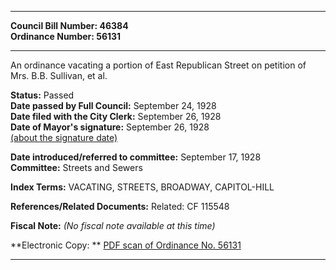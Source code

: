 * * * * *  
  
**Council Bill Number: [](#h0)[](#h2)46384**   
**Ordinance Number: 56131**  
  
* * * * *  
  
An ordinance vacating a portion of East Republican Street on petition of Mrs. B.B. Sullivan, et al.  
  
**Status:** Passed   
**Date passed by Full Council:** September 24, 1928   
**Date filed with the City Clerk:** September 26, 1928   
**Date of Mayor's signature:** September 26, 1928   
[(about the signature date)](/~public/approvaldate.htm)   
  
  
**Date introduced/referred to committee:** September 17, 1928   
**Committee:** Streets and Sewers   
  
**Index Terms:** VACATING, STREETS, BROADWAY, CAPITOL-HILL  
  
**References/Related Documents:** Related: CF 115548  
  
**Fiscal Note:** *(No fiscal note available at this time)*  
  
**Electronic Copy: ** [PDF scan of Ordinance No. 56131](/~archives/Ordinances/Ord_56131.pdf)  
  
* * * * *  
